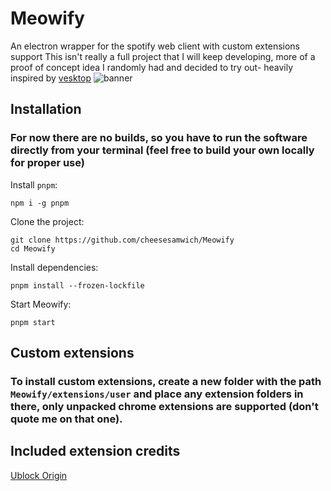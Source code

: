 # Meowify
An electron wrapper for the spotify web client with custom extensions support
This isn't really a full project that I will keep developing, more of a proof of concept idea I randomly had and decided to try out- heavily inspired by [vesktop](https://github.com/Vencord/Vesktop)
![banner](https://github.com/cheesesamwich/Meowify/assets/149597648/11b5891e-1725-4ad3-a249-aafd0e59ae82)

## Installation

### For now there are no builds, so you have to run the software directly from your terminal (feel free to build your own locally for proper use)

Install `pnpm`:

```shell
npm i -g pnpm
```

Clone the project:

```shell
git clone https://github.com/cheesesamwich/Meowify
cd Meowify
```

Install dependencies:

```shell
pnpm install --frozen-lockfile
```

Start Meowify:
```shell
pnpm start
```
## Custom extensions

### To install custom extensions, create a new folder with the path `Meowify/extensions/user` and place any extension folders in there, only unpacked chrome extensions are supported (don't quote me on that one).

## Included extension credits

[Ublock Origin](https://github.com/gorhill/uBlock)
